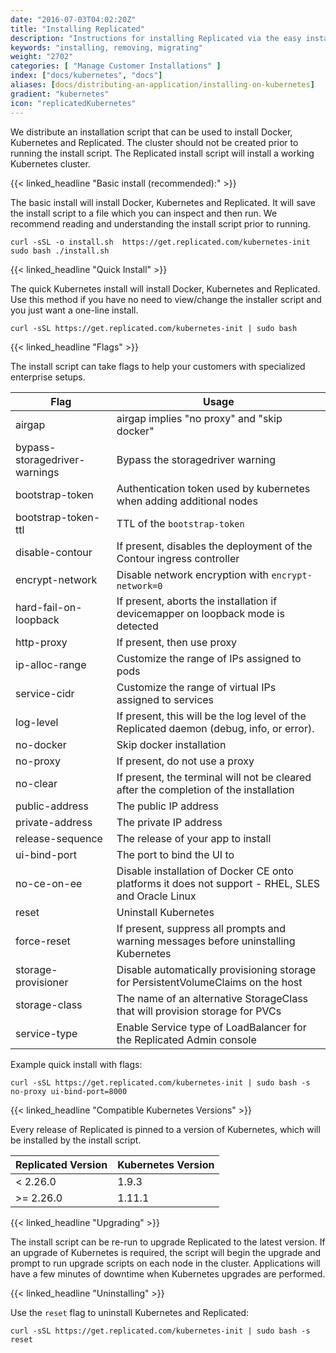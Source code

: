 ```yaml
---
date: "2016-07-03T04:02:20Z"
title: "Installing Replicated"
description: "Instructions for installing Replicated via the easy install script, manually or behind a proxy. Also includes instructions for uninstalling Replicated."
keywords: "installing, removing, migrating"
weight: "2702"
categories: [ "Manage Customer Installations" ]
index: ["docs/kubernetes", "docs"]
aliases: [docs/distributing-an-application/installing-on-kubernetes]
gradient: "kubernetes"
icon: "replicatedKubernetes"
---
```


We distribute an installation script that can be used to install Docker, Kubernetes and Replicated. The cluster should not be created prior to running the install script. The Replicated install script will install a working Kubernetes cluster.

{{< linked_headline "Basic install (recommended):" >}}

The basic install will install Docker, Kubernetes and Replicated. It will save the install script to a file which you can inspect and then run. We recommend reading and understanding the install script prior to running.

```shell
curl -sSL -o install.sh  https://get.replicated.com/kubernetes-init
sudo bash ./install.sh
```

{{< linked_headline "Quick Install" >}}

The quick Kubernetes install will install Docker, Kubernetes and Replicated. Use this method if you have no need to view/change the installer script and you just want a one-line install.

```shell
curl -sSL https://get.replicated.com/kubernetes-init | sudo bash
```

{{< linked_headline "Flags" >}}

The install script can take flags to help your customers with specialized enterprise setups.

| Flag                          | Usage                                                                                              |
| ----------------------------- | -------------------------------------------------------------------------------------------------- |
| airgap                        | airgap implies "no proxy" and "skip docker"                                                        |
| bypass-storagedriver-warnings | Bypass the storagedriver warning                                                                   |
| bootstrap-token               | Authentication token used by kubernetes when adding additional nodes                               |
| bootstrap-token-ttl           | TTL of the `bootstrap-token`                                                                       |
| disable-contour               | If present, disables the deployment of the Contour ingress controller                              |
| encrypt-network               | Disable network encryption with `encrypt-network=0`                                                |
| hard-fail-on-loopback         | If present, aborts the installation if devicemapper on loopback mode is detected                   |
| http-proxy                    | If present, then use proxy                                                                         |
| ip-alloc-range                | Customize the range of IPs assigned to pods                                                        |
| service-cidr                  | Customize the range of virtual IPs assigned to services                                            |
| log-level                     | If present, this will be the log level of the Replicated daemon (debug, info, or error).           |
| no-docker                     | Skip docker installation                                                                           |
| no-proxy                      | If present, do not use a proxy                                                                     |
| no-clear                      | If present, the terminal will not be cleared after the completion of the installation              |
| public-address                | The public IP address                                                                              |
| private-address               | The private IP address                                                                             |
| release-sequence              | The release of your app to install                                                                 |
| ui-bind-port                  | The port to bind the UI to                                                                         |
| no-ce-on-ee                   | Disable installation of Docker CE onto platforms it does not support - RHEL, SLES and Oracle Linux |
| reset                         | Uninstall Kubernetes                                                                               |
| force-reset                   | If present, suppress all prompts and warning messages before uninstalling Kubernetes               |
| storage-provisioner           | Disable automatically provisioning storage for PersistentVolumeClaims on the host                  |
| storage-class                 | The name of an alternative StorageClass that will provision storage for PVCs                       |
| service-type                  | Enable Service type of LoadBalancer for the Replicated Admin console                               |

Example quick install with flags:

```shell
curl -sSL https://get.replicated.com/kubernetes-init | sudo bash -s no-proxy ui-bind-port=8000
```

{{< linked_headline "Compatible Kubernetes Versions" >}}

Every release of Replicated is pinned to a version of Kubernetes, which will be installed by the install script.

| Replicated Version | Kubernetes Version |
| ------------------ | ------------------ |
| < 2.26.0           | 1.9.3              |
| >= 2.26.0          | 1.11.1             |

{{< linked_headline "Upgrading" >}}

The install script can be re-run to upgrade Replicated to the latest version.
If an upgrade of Kubernetes is required, the script will begin the upgrade and prompt to run upgrade scripts on each node in the cluster.
Applications will have a few minutes of downtime when Kubernetes upgrades are performed.

{{< linked_headline "Uninstalling" >}}

Use the `reset` flag to uninstall Kubernetes and Replicated:

```shell
curl -sSL https://get.replicated.com/kubernetes-init | sudo bash -s reset
```
